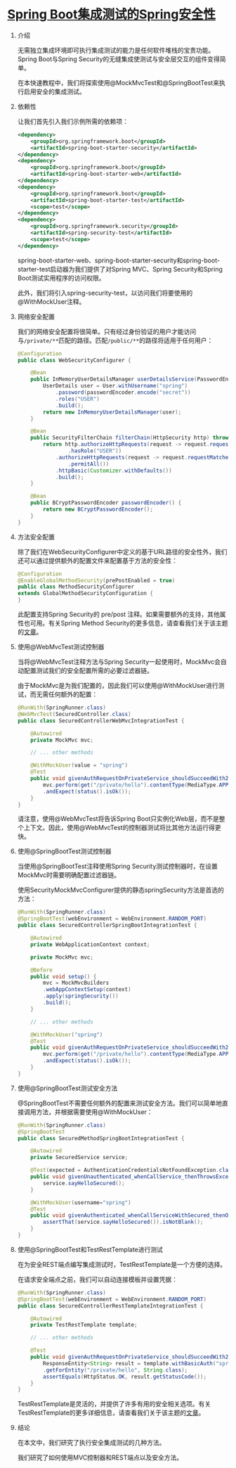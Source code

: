 # [Spring Boot集成测试的Spring安全性](https://www.baeldung.com/spring-security-integration-tests)

1. 介绍

    无需独立集成环境即可执行集成测试的能力是任何软件堆栈的宝贵功能。Spring Boot与Spring Security的无缝集成使测试与安全层交互的组件变得简单。

    在本快速教程中，我们将探索使用@MockMvcTest和@SpringBootTest来执行启用安全的集成测试。

2. 依赖性

    让我们首先引入我们示例所需的依赖项：

    ```xml
    <dependency>
        <groupId>org.springframework.boot</groupId>
        <artifactId>spring-boot-starter-security</artifactId>
    </dependency>
    <dependency>
        <groupId>org.springframework.boot</groupId>
        <artifactId>spring-boot-starter-web</artifactId>
    </dependency>
    <dependency>
        <groupId>org.springframework.boot</groupId>
        <artifactId>spring-boot-starter-test</artifactId>
        <scope>test</scope>
    </dependency>
    <dependency>
        <groupId>org.springframework.security</groupId>
        <artifactId>spring-security-test</artifactId>
        <scope>test</scope>
    </dependency>
    ```

    spring-boot-starter-web、spring-boot-starter-security和spring-boot-starter-test启动器为我们提供了对Spring MVC、Spring Security和Spring Boot测试实用程序的访问权限。

    此外，我们将引入spring-security-test，以访问我们将要使用的@WithMockUser注释。

3. 网络安全配置

    我们的网络安全配置将很简单。只有经过身份验证的用户才能访问与`/private/**`匹配的路径。匹配`/public/**`的路径将适用于任何用户：

    ```java
    @Configuration
    public class WebSecurityConfigurer {

        @Bean
        public InMemoryUserDetailsManager userDetailsService(PasswordEncoder passwordEncoder) {
            UserDetails user = User.withUsername("spring")
                .password(passwordEncoder.encode("secret"))
                .roles("USER")
                .build();
            return new InMemoryUserDetailsManager(user);
        }

        @Bean
        public SecurityFilterChain filterChain(HttpSecurity http) throws Exception {
            return http.authorizeHttpRequests(request -> request.requestMatchers(new AntPathRequestMatcher("/private/**"))
                    .hasRole("USER"))
                .authorizeHttpRequests(request -> request.requestMatchers(new AntPathRequestMatcher("/public/**"))
                    .permitAll())
                .httpBasic(Customizer.withDefaults())
                .build();
        }

        @Bean
        public BCryptPasswordEncoder passwordEncoder() {
            return new BCryptPasswordEncoder();
        }
    }
    ```

4. 方法安全配置

    除了我们在WebSecurityConfigurer中定义的基于URL路径的安全性外，我们还可以通过提供额外的配置文件来配置基于方法的安全性：

    ```java
    @Configuration
    @EnableGlobalMethodSecurity(prePostEnabled = true)
    public class MethodSecurityConfigurer
    extends GlobalMethodSecurityConfiguration {
    }
    ```

    此配置支持Spring Security的 pre/post 注释。如果需要额外的支持，其他属性也可用。有关Spring Method Security的更多信息，请查看我们关于该主题的[文章](https://www.baeldung.com/spring-security-method-security)。

5. 使用@WebMvcTest测试控制器

    当将@WebMvcTest注释方法与Spring Security一起使用时，MockMvc会自动配置测试我们的安全配置所需的必要过滤器链。

    由于MockMvc是为我们配置的，因此我们可以使用@WithMockUser进行测试，而无需任何额外的配置：

    ```java
    @RunWith(SpringRunner.class)
    @WebMvcTest(SecuredController.class)
    public class SecuredControllerWebMvcIntegrationTest {

        @Autowired
        private MockMvc mvc;

        // ... other methods

        @WithMockUser(value = "spring")
        @Test
        public void givenAuthRequestOnPrivateService_shouldSucceedWith200() throws Exception {
            mvc.perform(get("/private/hello").contentType(MediaType.APPLICATION_JSON))
            .andExpect(status().isOk());
        }
    }
    ```

    请注意，使用@WebMvcTest将告诉Spring Boot只实例化Web层，而不是整个上下文。因此，使用@WebMvcTest的控制器测试将比其他方法运行得更快。

6. 使用@SpringBootTest测试控制器

    当使用@SpringBootTest注释使用Spring Security测试控制器时，在设置MockMvc时需要明确配置过滤器链。

    使用SecurityMockMvcConfigurer提供的静态springSecurity方法是首选的方法：

    ```java
    @RunWith(SpringRunner.class)
    @SpringBootTest(webEnvironment = WebEnvironment.RANDOM_PORT)
    public class SecuredControllerSpringBootIntegrationTest {

        @Autowired
        private WebApplicationContext context;

        private MockMvc mvc;

        @Before
        public void setup() {
            mvc = MockMvcBuilders
            .webAppContextSetup(context)
            .apply(springSecurity())
            .build();
        }

        // ... other methods

        @WithMockUser("spring")
        @Test
        public void givenAuthRequestOnPrivateService_shouldSucceedWith200() throws Exception {
            mvc.perform(get("/private/hello").contentType(MediaType.APPLICATION_JSON))
            .andExpect(status().isOk());
        }
    }
    ```

7. 使用@SpringBootTest测试安全方法

    @SpringBootTest不需要任何额外的配置来测试安全方法。我们可以简单地直接调用方法，并根据需要使用@WithMockUser：

    ```java
    @RunWith(SpringRunner.class)
    @SpringBootTest
    public class SecuredMethodSpringBootIntegrationTest {

        @Autowired
        private SecuredService service;

        @Test(expected = AuthenticationCredentialsNotFoundException.class)
        public void givenUnauthenticated_whenCallService_thenThrowsException() {
            service.sayHelloSecured();
        }

        @WithMockUser(username="spring")
        @Test
        public void givenAuthenticated_whenCallServiceWithSecured_thenOk() {
            assertThat(service.sayHelloSecured()).isNotBlank();
        }
    }
    ```

8. 使用@SpringBootTest和TestRestTemplate进行测试

    在为安全REST端点编写集成测试时，TestRestTemplate是一个方便的选择。

    在请求安全端点之前，我们可以自动连接模板并设置凭据：

    ```java
    @RunWith(SpringRunner.class)
    @SpringBootTest(webEnvironment = WebEnvironment.RANDOM_PORT)
    public class SecuredControllerRestTemplateIntegrationTest {

        @Autowired
        private TestRestTemplate template;

        // ... other methods

        @Test
        public void givenAuthRequestOnPrivateService_shouldSucceedWith200() throws Exception {
            ResponseEntity<String> result = template.withBasicAuth("spring", "secret")
            .getForEntity("/private/hello", String.class);
            assertEquals(HttpStatus.OK, result.getStatusCode());
        }
    }
    ```

    TestRestTemplate是灵活的，并提供了许多有用的安全相关选项。有关TestRestTemplate的更多详细信息，请查看我们关于该主题的[文章](https://www.baeldung.com/spring-boot-testresttemplate)。

9. 结论

    在本文中，我们研究了执行安全集成测试的几种方法。

    我们研究了如何使用MVC控制器和REST端点以及安全方法。
